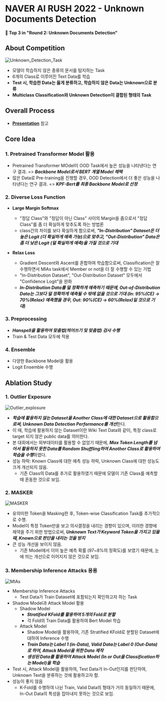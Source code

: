 # NAVER AI RUSH 2022 - Unknown Documents Detection
**🥉 Top 3 in "Round 2: Unknown Documents Detection"**

## About Competition
![Unknown_Detection_Task](https://user-images.githubusercontent.com/53552847/197756342-34f9b21a-a930-4be4-9703-127eff610399.png)

- 모델이 학습하지 않은 종류의 문서를 탐지하는 Task
- 6개의 Class로 이루어진 Text Data를 학습
- **Test 시, 학습한 Data는 옳게 분류하고, 학습하지 않은 Data는 Unknown으로 분류**
- **Multiclass Classification와 Unknown Detection이 결합된 형태의 Task**

## Overall Process
- [**Presentation**](https://github.com/jjonhwa/clova-airush-2022/blob/main/AIRUSH_ROUND_2/AIRUSH_Unknown_Detection_3%EC%9C%84.pdf) 참고

## Core Idea

### 1. Pretrained Transformer Model 활용
- Pretrained Transformer MOdel이 OOD Task에서 높은 성능을 나타낸다는 연구 결과. => ***Backbone Model로서 BERT 계열 Model 채택***
- 많은 Data로 Pre-training을 진행할 경우, OOD Detection에서 더 좋은 성능을 나타낸다는 연구 결과. => ***KPF-Bert를 최종 Backbone Model로 선정*** 

### 2. Diverse Loss Function
- **Large Margin Softmax**
    - "정답 Class"와 "정답이 아닌 Class" 사이의 Margin을 줌으로서 "정답 Class"를 좀 더 확실하게 맞추도록 하는 방법론
    - class간의 차이를 보다 확실하게 함으로써, ***"In-Distribution" Dataset은 더 높은 Logit (더 확실하게 예측 가능)으로 맞추고, "Out-Distribution" Data은 좀 더 낮은 Logit (덜 확실하게 예측)을 가질 것으로 기대***

- **Relax Loss**
    - Gradient Descent와 Ascent를 혼합하여 학습함으로써, Classification은 잘 수행하면서 MIAs task에서 Member or not을 더 잘 수행할 수 있는 기법
    - "In-Distribution Dataset", "Out-Distribution Dataset" 모두에서 "Confidence Logit"을 완화
    - ***In-Distribution Data를 덜 정확하게 예측하기 때문에, Out-of-Distribution Data는 그보다 덜 정확하게 예측될 수 밖에 없을 것으로 기대 (In: 95%(CE) -> 70%(Relax) 예측했을 경우, Out: 90%(CE) -> 60%(Relax)일 것으로 기대)***

### 3. Preprocessing
- ***Hanspell을 활용하여 맞춤법(띄어쓰기 및 맞춤법) 검사 수행***
- Train & Test Data 모두에 적용

### 4. Ensemble
- 다양한 Backbone Model을 활용
- Logit Ensemble 수행

## Ablation Study

### 1. Outlier Exposure
![Outlier_explosure](https://user-images.githubusercontent.com/53552847/197760135-cfa2be1d-1c8b-4e85-bee7-90aae45e6fa2.png)

- ***학습에 활용하지 않는 Dataset을 Another Class에 대한 Dataset으로 활용함으로써, Unknown Data Detection Performance를 개선***한다.
- 이 때, 학습에 활용하지 않는 Dataset이란 Wiki Text Data와 같이, 특정 class로 target 되지 않은 public data를 의미한다.
- 본 대회에서는 외부데이터를 활용할 수 없었기 때문에, ***Max Token Length를 넘어서 활용하지 못한 Data를 Random Shuffling하여 Another Class로 활용하여 학습을 수행***하였다.
- 성능 하락: Known Class에 대한 예측 성능 하락, Unknown Class에 대한 성능도 크게 개선되지 않음.
    - 기존 Class의 Data를 추가로 활용하였기 때문에 모델이 기존 Class를 예측할 때 혼동한 것으로 보임.

### 2. MASKER
![MASKER](https://user-images.githubusercontent.com/53552847/197760346-dbf5b44b-1e92-49d4-a4b4-4df392723557.png)

- 유의미한 Token을 Masking한 후, Token-wise Classification Task를 추가적으로 수행.
- Model이 특정 Token만을 보고 의사결정을 내리는 경향이 있으며, 이러한 경향에 제약을 주기 위한 방법으로써, ***Unknown Text가 Keyword Token을 가지고 있을 때, Known으로 판단을 내리는 것을 방지***
- 큰 성능 개선을 보이지 않음.
    - 기존 Model에서 이미 높은 예측 확률 (97~8%의 정확도)를 보였기 때문에, 눈에 띄는 개선으로 이어지지 않은 것으로 보임.

### 3. Membership Inference Attacks 응용
![MIAs](https://user-images.githubusercontent.com/53552847/197767703-f419bdb6-9f08-45b8-8a9c-fd7a68d15ec7.png)

- Membership Inference Attacks
    - Test Data가 Train Dataset에 포함되는지 확인하고자 하는 Task
- Shadow Model과 Attack Model 활용
    - Shadow Model
        - ***Stratified KFold를 활용하여 5개의 Fold로 분할***
        - 각 Fold의 Train Data를 활용하여 Bert Model 학습
    - Attack Model
        - Shadow Model을 활용하여, 기존 Stratified KFold로 분할된 Dataset에 대하여 Inference 수행
        - ***Train Data는 Label 1 (in-Data), Valid Data는 Label 0 (Out-Data)로 하여, Attack Model을 위한 Data 제작***
        - ***생성된 Data를 활용하여 Attack Model (In or Out을 Classification하는 Model)을 학습***
- Test 시, Attack Model을 활용하여, Test Data가 In-Out인지를 판단하여, Unknown Text을 분류하는 것에 활용하고자 함.
- 성능이 좋지 않음
    - K-Fold를 수행하여 나뉜 Train, Valid Data의 형태가 거의 동일하기 때문에, In-Out Data의 특성을 잡아내지 못하는 것으로 보임. 
